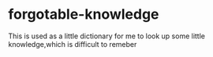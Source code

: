 # forgotable-knowledge
This is used as a little dictionary for me to look up some little knowledge,which is difficult to remeber
